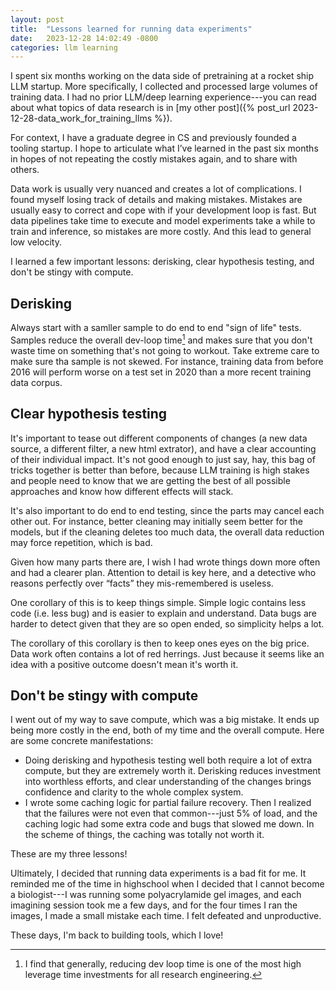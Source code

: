 ```yaml
---
layout: post
title:  "Lessons learned for running data experiments"
date:   2023-12-28 14:02:49 -0800
categories: llm learning
---
```


I spent six months working on the data side of pretraining at a rocket ship LLM startup. More specifically, I collected and processed large volumes of training data. I had no prior LLM/deep learning experience---you can read about what topics of data research is in [my other post]({% post_url 2023-12-28-data_work_for_training_llms %}).

For context, I have a graduate degree in CS and previously founded a tooling startup.  I hope to articulate what I’ve learned in the past six months in hopes of not repeating the costly mistakes again, and to share with others. 

Data work is usually very nuanced and creates a lot of complications.  I found myself losing track of details and making mistakes. Mistakes are usually easy to correct and cope with if your development loop is fast. But data pipelines take time to execute and model experiments take a while to train and inference, so mistakes are more costly. And this lead to general low velocity.

I learned a few important lessons: derisking, clear hypothesis testing, and don't be stingy with compute.

## Derisking

Always start with a samller sample to do end to end "sign of life" tests. Samples reduce the overall dev-loop time[^1] and makes sure that you don't waste time on something that's not going to workout.  Take extreme care to make sure tha sample is not skewed. For instance, training data from before 2016 will perform worse on a test set in 2020 than a more recent training data corpus. 


## Clear hypothesis testing

It's important to tease out different components of changes (a new data source, a different filter, a new html extrator), and have a clear accounting of their individual impact. It's not good enough to just say, hay, this bag of tricks together is better than before, because LLM training is high stakes and people need to know that we are getting the best of all possible approaches and know how different effects will stack.

It's also important to do end to end testing, since the parts may cancel each other out. For instance, better cleaning may initially seem better for the models, but if the cleaning deletes too much data, the overall data reduction may force repetition, which is bad.

Given how many parts there are, I wish I had wrote things down more often and had a clearer plan. Attention to detail is key here, and a detective who reasons perfectly over “facts” they mis-remembered is useless. 

One corollary of this is to keep things simple. Simple logic contains less code (i.e. less bug) and is easier to explain and understand. Data bugs are harder to detect given that they are so open ended, so simplicity helps a lot.

The corollary of this corollary is then to keep ones eyes on the big price. Data work often contains a lot of red herrings. Just because it seems like an idea with a positive outcome doesn't mean it's worth it.


## Don't be stingy with compute

I went out of my way to save compute, which was a big mistake. It ends up being more costly in the end, both of my time and the overall compute. Here are some concrete manifestations:

* Doing derisking and hypothesis testing well both require a lot of extra compute, but they are extremely worth it. Derisking reduces investment into worthless efforts, and clear understanding of the changes brings confidence and clarity to the whole complex system.
* I wrote some caching logic for partial failure recovery. Then I realized that the failures were not even that common---just 5% of load, and the caching logic had some extra code and bugs that slowed me down. In the scheme of things, the caching was totally not worth it.

These are my three lessons!

Ultimately, I decided that running data experiments is a bad fit for me. It reminded me of the time in highschool when I decided that I cannot become a biologist---I was running some polyacrylamide gel images, and each imagining session took me a few days, and for the four times I ran the images, I made a small mistake each time. I felt defeated and unproductive.

These days, I'm back to building tools, which I love!

[^1]: I find that generally, reducing dev loop time is one of the most high leverage time investments for all research engineering.
